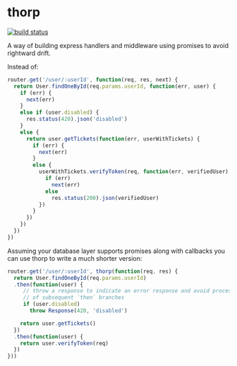 # thorp

[![build status](https://circleci.com/gh/ohjames/thorp.png)](https://circleci.com/gh/ohjames/thorp)

A way of building express handlers and middleware using promises to avoid rightward drift.

Instead of:

```javascript
router.get('/user/:userId', function(req, res, next) {
  return User.findOneById(req.params.userId, function(err, user) {
    if (err) {
      next(err)
    }
    else if (user.disabled) {
      res.status(420).json('disabled')
    }
    else {
      return user.getTickets(function(err, userWithTickets) {
        if (err) {
          next(err)
        }
        else {
          userWithTickets.verifyToken(req, function(err, verifiedUser) {
            if (err)
              next(err)
            else
              res.status(200).json(verifiedUser)
          })
        }
      })
    })
  })
})
```

Assuming your database layer supports promises along with callbacks you can use thorp to write a much shorter version:
```javascript
router.get('/user/:userId', thorp(function(req, res) {
  return User.findOneById(req.params.userId)
  .then(function(user) {
     // throw a response to indicate an error response and avoid processing
     // of subsequent `then` branches
     if (user.disabled)
       throw Response(420, 'disabled')

    return user.getTickets()
  })
  .then(function(user) {
    return user.verifyToken(req)
  })
}))
```

